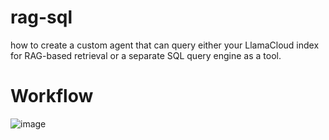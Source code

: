 # rag-sql

how to create a custom agent that can query either your LlamaCloud index for RAG-based retrieval or a separate SQL query engine as a tool.

# Workflow

![image](https://github.com/user-attachments/assets/9cf25f12-23af-490a-862d-bd66cdfcce2d)
